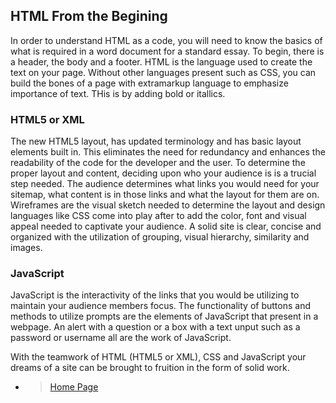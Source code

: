 ## HTML From the Begining

In order to understand HTML as a code, you will need to know the basics of what is required in a word document for a standard essay.  To begin, there is a header, the body and a footer.  HTML is the language used to create the text on your page.  Without other languages present such as CSS, you can build the bones of a page with extramarkup language to emphasize importance of text.  THis is by adding bold or itallics.

### HTML5 or XML

The new HTML5 layout, has updated terminology and has basic layout elements built in.  This eliminates the need for redundancy and enhances the readability of the code for the developer and the user.  To determine the proper layout and content, deciding upon who your audience is is a trucial step needed. The audience determines what links you would need for your sitemap, what content is in those links and what the layout for them are on.  Wireframes are the visual sketch needed to determine the layout and design languages like CSS come into play after to add the color, font and visual appeal needed to captivate your audience. A solid site is clear, concise and organized with the utilization of grouping, visual hierarchy, similarity and images.

### JavaScript

JavaScript is the interactivity of the links that you would be utilizing to maintain your audience members focus.  The functionality of buttons and methods to utilize prompts are the elements of JavaScript that present in a webpage.  An alert with a question or a box with a text unput such as a password or username all are the work of JavaScript.  

With the teamwork of HTML (HTML5 or XML), CSS and JavaScript your dreams of a site can be brought to fruition in the form of solid work.  

- > [Home Page](README.md)